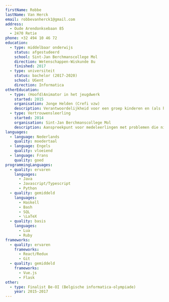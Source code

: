 ```yaml
---
firstName: Robbe
lastName: Van Herck
email: robbevanherck1@gmail.com
address:
  - Oude Arendonksebaan 85
  - 2470 Retie
phone: +32 494 10 46 72
education:
  - type: middelbaar onderwijs
    status: afgestudeerd
    school: Sint-Jan Berchmanscollege Mol
    direction: Wetenschappen-Wiskunde 8u
    finished: 2017
  - type: universiteit
    status: bachelor (2017-2020)
    school: UGent
    direction: Informatica
otherEducation:
  - type: (Hoofd)Animator in het jeugdwerk
    started: 2015
    organisation: Jonge Helden (Crefi vzw)
    description: Verantwoordelijkheid voor een groep kinderen en (als hoofdanimator) een groep animatoren om alles in goede banen te leiden.
  - type: Vertrouwensleerling
    started: 2014
    organisation: Sint-Jan Berchmanscollege Mol
    description: Aanspreekpunt voor medeleerlingen met problemen die niet naar een leerkracht durven/willen gaan.
languages:
  - language: Nederlands
    quality: moedertaal
  - language: Engels
    quality: vloeiend
  - language: Frans
    quality: goed
programmingLanguages:
  - quality: ervaren
    languages:
      - Java
      - Javascript/Typescript
      - Python
  - quality: gemiddeld
    languages:
      - Haskell
      - Bash
      - SQL
      - \LaTeX
  - quality: basis
    languages:
      - Lua
      - Ruby
frameworks:
  - quality: ervaren
    frameworks:
      - React/Redux
      - Git
  - quality: gemiddeld
    frameworks:
      - Vue.js
      - Flask
other:
  - type: Finalist Be-OI (Belgische informatica-olympiade)
    year: 2015-2017
---
```

